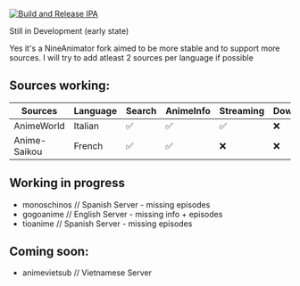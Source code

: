 [![Build and Release IPA](https://github.com/cranci1/AnimeLounge/actions/workflows/build.yml/badge.svg)](https://github.com/cranci1/AnimeLounge/actions/workflows/build.yml)

Still in Development (early state)

Yes it's a NineAnimator fork aimed to be more stable and to support more sources. I will try to add atleast 2 sources per language if possible

## Sources working:

| Sources                       | Language     | Search     | AnimeInfo  | Streaming | Download |
| ----------------------------- | -----------  | --------   | -------    | ------    | -------- |
| AnimeWorld                    | Italian      | ✅         | ✅        |   ✅      | :x:      |
| Anime-Saikou                  | French       | ✅         | ✅        |   :x:     | :x:      |

## Working in progress

- monoschinos // Spanish Server - missing episodes
- gogoanime // English Server - missing info + episodes
- tioanime // Spanish Server - missing episodes

## Coming soon:

- animevietsub // Vietnamese Server
